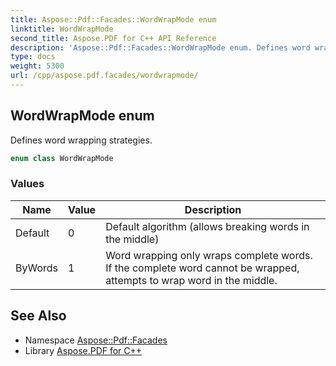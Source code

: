 ```yaml
---
title: Aspose::Pdf::Facades::WordWrapMode enum
linktitle: WordWrapMode
second_title: Aspose.PDF for C++ API Reference
description: 'Aspose::Pdf::Facades::WordWrapMode enum. Defines word wrapping strategies in C++.'
type: docs
weight: 5300
url: /cpp/aspose.pdf.facades/wordwrapmode/
---
```

## WordWrapMode enum


Defines word wrapping strategies.

```cpp
enum class WordWrapMode
```

### Values

| Name | Value | Description |
| --- | --- | --- |
| Default | 0 | Default algorithm (allows breaking words in the middle) |
| ByWords | 1 | Word wrapping only wraps complete words. If the complete word cannot be wrapped, attempts to wrap word in the middle. |

## See Also

* Namespace [Aspose::Pdf::Facades](../)
* Library [Aspose.PDF for C++](../../)
